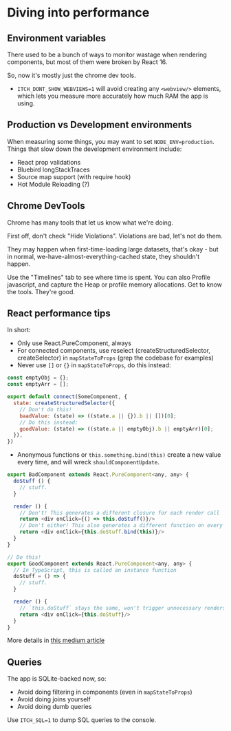 
# Diving into performance

## Environment variables

There used to be a bunch of ways to monitor wastage when rendering components,
but most of them were broken by React 16.

So, now it's mostly just the chrome dev tools.

  * `ITCH_DONT_SHOW_WEBVIEWS=1` will avoid creating any `<webview/>` elements, which lets you measure more
  accurately how much RAM the app is using.

## Production vs Development environments

When measuring some things, you may want to set `NODE_ENV=production`. Things that slow down the development
environment include:

  * React prop validations
  * Bluebird longStackTraces
  * Source map support (with require hook)
  * Hot Module Reloading (?)

## Chrome DevTools

Chrome has many tools that let us know what we're doing.

First off, don't check "Hide Violations". Violations are bad, let's not do them.

They may happen when first-time-loading large datasets, that's okay - but in normal,
we-have-almost-everything-cached state, they shouldn't happen.

Use the "Timelines" tab to see where time is spent. You can also Profile javascript,
and capture the Heap or profile memory allocations. Get to know the tools. They're good.

## React performance tips

In short:

  * Only use React.PureComponent, always
  * For connected components, use reselect (createStructuredSelector, createSelector)
  in `mapStateToProps` (grep the codebase for examples)
  * Never use `[]` or `{}` in `mapStateToProps`, do this instead:

```javascript
const emptyObj = {};
const emptyArr = [];

export default connect(SomeComponent, {
  state: createStructuredSelector({
    // Don't do this!
    baadValue: (state) => ((state.a || {}).b || [])[0];
    // Do this instead:
    goodValue: (state) => ((state.a || emptyObj).b || emptyArr)[0];
  }),
})
```

  * Anonymous functions or `this.something.bind(this)` create a new value every time,
  and will wreck `shouldComponentUpdate`.

```javascript
export BadComponent extends React.PureComponent<any, any> {
  doStuff () {
    // stuff.
  }

  render () {
    // Don't! This generates a different closure for each render call
    return <div onClick={() => this.doStuff()}/>
    // Don't either! This also generates a different function on every render
    return <div onClick={this.doStuff.bind(this)}/>
  }
}

// Do this!
export GoodComponent extends React.PureComponent<any, any> {
  // In TypeScript, this is called an instance function
  doStuff = () => {
    // stuff.
  }

  render () {
    // `this.doStuff` stays the same, won't trigger unnecessary renders
    return <div onClick={this.doStuff}/>
  }
}
```

More details in [this medium article](https://medium.com/@esamatti/react-js-pure-render-performance-anti-pattern-fb88c101332f)

## Queries

The app is SQLite-backed now, so:

  * Avoid doing filtering in components (even in `mapStateToProps`)
  * Avoid doing joins yourself
  * Avoid doing dumb queries

Use `ITCH_SQL=1` to dump SQL queries to the console.
